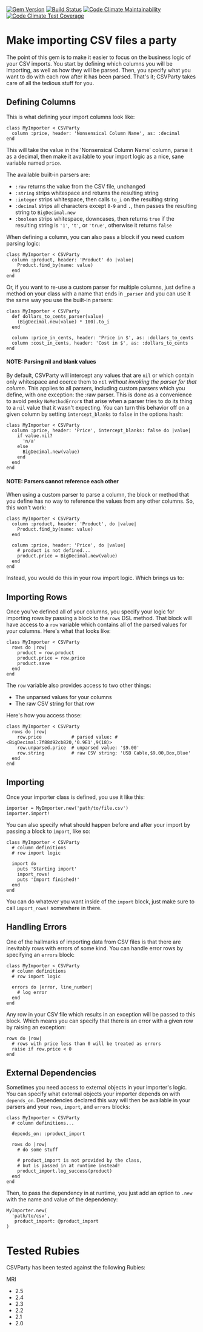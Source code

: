 [![Gem Version](https://badge.fury.io/rb/csv_party.svg)](https://badge.fury.io/rb/csv_party)
[![Build Status](https://travis-ci.org/toasterlovin/csv_party.svg?branch=master)](https://travis-ci.org/toasterlovin/csv_party)
[![Code Climate Maintainability](https://api.codeclimate.com/v1/badges/946d0dec172fda05d631/maintainability)](https://codeclimate.com/github/toasterlovin/csv_party/maintainability)
[![Code Climate Test Coverage](https://api.codeclimate.com/v1/badges/946d0dec172fda05d631/test_coverage)](https://codeclimate.com/github/toasterlovin/csv_party/test_coverage)

# Make importing CSV files a party

The point of this gem is to make it easier to focus on the business
logic of your CSV imports. You start by defining which columns you
will be importing, as well as how they will be parsed. Then, you
specify what you want to do with each row after it has been parsed.
That's it; CSVParty takes care of all the tedious stuff for you.

## Defining Columns

This is what defining your import columns look like:

    class MyImporter < CSVParty
      column :price, header: 'Nonsensical Column Name', as: :decimal
    end

This will take the value in the 'Nonsensical Column Name' column,
parse it as a decimal, then make it available to your import logic
as a nice, sane variable named `price`.

The available built-in parsers are:

  - `:raw` returns the value from the CSV file, unchanged
  - `:string` strips whitespace and returns the resulting string
  - `:integer` strips whitespace, then calls `to_i` on the resulting string
  - `:decimal` strips all characters except `0-9` and `.`, then passes the
    resulting string to `BigDecimal.new`
  - `:boolean` strips whitespace, downcases, then returns `true` if the
    resulting string is `'1'`, `'t'`, or `'true'`, otherwise it returns `false`

When defining a column, you can also pass a block if you need custom
parsing logic:

    class MyImporter < CSVParty
      column :product, header: 'Product' do |value|
        Product.find_by(name: value)
      end
    end

Or, if you want to re-use a custom parser for multiple columns, just
define a method on your class with a name that ends in `_parser` and
you can use it the same way you use the built-in parsers:

    class MyImporter < CSVParty
      def dollars_to_cents_parser(value)
        (BigDecimal.new(value) * 100).to_i
      end

      column :price_in_cents, header: 'Price in $', as: :dollars_to_cents
      column :cost_in_cents, header: 'Cost in $', as: :dollars_to_cents
    end

#### NOTE: Parsing nil and blank values

By default, CSVParty will intercept any values that are `nil` or which contain
only whitespace and coerce them to `nil` _without invoking the parser for that
column_. This applies to all parsers, including custom parsers which you
define, with one exception: the :raw parser. This is done as a convenience to
avoid pesky `NoMethodError`s that arise when a parser tries to do its thing
to a `nil` value that it wasn't expecting. You can turn this behavior off on a
given column by setting `intercept_blanks` to `false` in the options hash:

    class MyImporter < CSVParty
      column :price, header: 'Price', intercept_blanks: false do |value|
        if value.nil?
          'n/a'
        else
          BigDecimal.new(value)
        end
      end
    end

#### NOTE: Parsers cannot reference each other

When using a custom parser to parse a column, the block or method that you
define has no way to reference the values from any other columns. So, this won't
work:

    class MyImporter < CSVParty
      column :product, header: 'Product', do |value|
        Product.find_by(name: value)
      end

      column :price, header: 'Price', do |value|
        # product is not defined...
        product.price = BigDecimal.new(value)
      end
    end

Instead, you would do this in your row import logic. Which brings us to:

## Importing Rows

Once you've defined all of your columns, you specify your logic for importing
rows by passing a block to the `rows` DSL method. That block will have access
to a `row` variable which contains all of the parsed values for your columns.
Here's what that looks like:

    class MyImporter < CSVParty
      rows do |row|
        product = row.product
        product.price = row.price
        product.save
      end
    end

The `row` variable also provides access to two other things:

- The unparsed values for your columns
- The raw CSV string for that row

Here's how you access those:

    class MyImporter < CSVParty
      rows do |row|
        row.price           # parsed value: #<BigDecimal:7f88d92cb820,'0.9E1',9(18)>
        row.unparsed.price  # unparsed value: '$9.00'
        row.string          # raw CSV string: 'USB Cable,$9.00,Box,Blue'
      end
    end

## Importing

Once your importer class is defined, you use it like this:

    importer = MyImporter.new('path/to/file.csv')
    importer.import!

You can also specify what should happen before and after your import by passing
a block to `import`, like so:

    class MyImporter < CSVParty
      # column definitions
      # row import logic

      import do
        puts 'Starting import'
        import_rows!
        puts 'Import finished!'
      end
    end

You can do whatever you want inside of the `import` block, just make sure to
call `import_rows!` somewhere in there.

## Handling Errors

One of the hallmarks of importing data from CSV files is that there are
inevitably rows with errors of some kind. You can handle error rows by
specifying an `errors` block:

    class MyImporter < CSVParty
      # column definitions
      # row import logic

      errors do |error, line_number|
        # log error
      end
    end

Any row in your CSV file which results in an exception will be passed to this
block. Which means you can specify that there is an error with a given row by
raising an exception:

    rows do |row|
      # rows with price less than 0 will be treated as errors
      raise if row.price < 0
    end

## External Dependencies

Sometimes you need access to external objects in your importer's logic. You can specify
what external objects your importer depends on with `depends_on`. Dependencies declared
this way will then be available in your parsers and your `rows`, `import`, and `errors`
blocks:

    class MyImporter < CSVParty
      # column definitions...

      depends_on: :product_import

      rows do |row|
        # do some stuff

        # product_import is not provided by the class,
        # but is passed in at runtime instead!
        product_import.log_success(product)
      end
    end

Then, to pass the dependency in at runtime, you just add an option to `.new` with
the name and value of the dependency:

    MyImporter.new(
      'path/to/csv',
       product_import: @product_import
    )

# Tested Rubies

CSVParty has been tested against the following Rubies:

MRI
- 2.5
- 2.4
- 2.3
- 2.2
- 2.1
- 2.0
